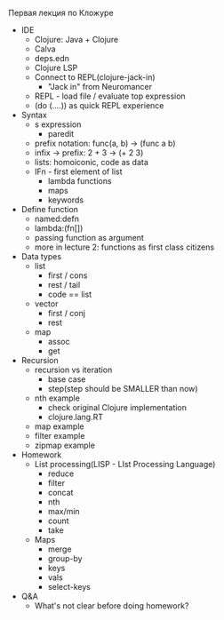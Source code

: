 Первая лекция по Кложуре
- IDE 
    - Clojure: Java + Clojure
    - Calva
    - deps.edn
    - Clojure LSP
    - Connect to REPL(clojure-jack-in)
        - "Jack in" from Neuromancer
    - REPL - load file / evaluate top expression
    - (do (….)) as quick REPL experience
- Syntax
    - s expression 
        - paredit
    - prefix notation: func(a, b) → (func a b)
    - infix → prefix: 2 + 3 → (+ 2 3)
    - lists: homoiconic, code as data
    - IFn - first element of list
        - lambda functions
        - maps
        - keywords
- Define function
    - named:defn
    - lambda:(fn[])
    - passing function as argument
    - more in lecture 2: functions as first class citizens
- Data types
    - list
        - first / cons
        - rest / tail
        - code == list
    - vector
        - first / conj
        - rest
    - map
        - assoc
        - get
- Recursion
    - recursion vs iteration
        - base case
        - step(step should be SMALLER than now)
    - nth example
	    - check original Clojure implementation
	    - clojure.lang.RT
    - map example
    - filter example
    - zipmap example
- Homework
    - List processing(LISP - LIst Processing Language)
        - reduce
        - filter
        - concat
        - nth
        - max/min
        - count
        - take
    - Maps
        - merge
        - group-by
        - keys
        - vals
        - select-keys
- Q&A
    - What's not clear before doing homework?
